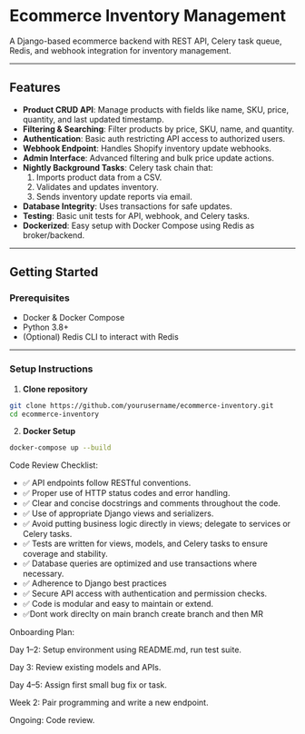 # Ecommerce Inventory Management

A Django-based ecommerce backend with REST API, Celery task queue, Redis, and webhook integration for inventory management.

---

## Features

- **Product CRUD API**: Manage products with fields like name, SKU, price, quantity, and last updated timestamp.
- **Filtering & Searching**: Filter products by price, SKU, name, and quantity.
- **Authentication**: Basic auth restricting API access to authorized users.
- **Webhook Endpoint**: Handles Shopify inventory update webhooks.
- **Admin Interface**: Advanced filtering and bulk price update actions.
- **Nightly Background Tasks**: Celery task chain that:
  1. Imports product data from a CSV.
  2. Validates and updates inventory.
  3. Sends inventory update reports via email.
- **Database Integrity**: Uses transactions for safe updates.
- **Testing**: Basic unit tests for API, webhook, and Celery tasks.
- **Dockerized**: Easy setup with Docker Compose using Redis as broker/backend.

---

## Getting Started

### Prerequisites

- Docker & Docker Compose
- Python 3.8+
- (Optional) Redis CLI to interact with Redis

---

### Setup Instructions

1. **Clone repository**

```bash
git clone https://github.com/yourusername/ecommerce-inventory.git
cd ecommerce-inventory
````


2. **Docker Setup**

```bash
docker-compose up --build
```


Code Review Checklist:

- ✅ API endpoints follow RESTful conventions.
- ✅ Proper use of HTTP status codes and error handling.
- ✅ Clear and concise docstrings and comments throughout the code.
- ✅ Use of appropriate Django views and serializers.
- ✅ Avoid putting business logic directly in views; delegate to services or Celery tasks.
- ✅ Tests are written for views, models, and Celery tasks to ensure coverage and stability.
- ✅ Database queries are optimized and use transactions where necessary.
- ✅ Adherence to Django best practices
- ✅ Secure API access with authentication and permission checks.
- ✅ Code is modular and easy to maintain or extend.
- ✅Dont work direclty on main branch create branch and then MR

Onboarding Plan:

Day 1–2: Setup environment using README.md, run test suite.

Day 3: Review existing models and APIs.

Day 4–5: Assign first small bug fix or task.

Week 2: Pair programming and write a new endpoint.

Ongoing: Code review.

